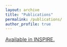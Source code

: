 ```yaml
---
layout: archive
title: "Publications"
permalink: /publications/
author_profile: true
---
```




<a style="line-height: 1.5;" href="http://inspirehep.net/author/profile/A.Celis.1"><span style="color: #333333;"><span style="font-size: medium;">Available in INSPIRE.</span></span></a>
